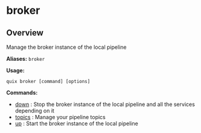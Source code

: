 # broker

## Overview

Manage the broker instance of the local pipeline

**Aliases:** `broker`

**Usage:**

```
quix broker [command] [options]
```

**Commands:**

- [down](down.md) : Stop the broker instance of the local pipeline and all the services depending on it
- [topics](topics\index.md) : Manage your pipeline topics
- [up](up.md) : Start the broker instance of the local pipeline

